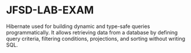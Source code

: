 # JFSD-LAB-EXAM
Hibernate used for building dynamic and type-safe queries programmatically. It allows retrieving data from a database by defining query criteria, filtering conditions, projections, and sorting without writing SQL.
